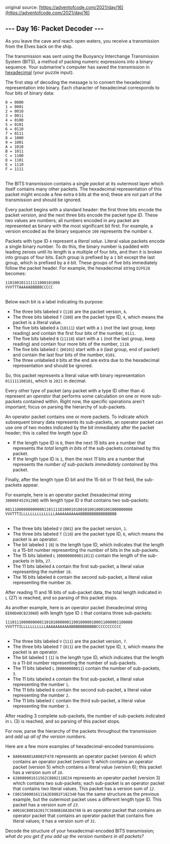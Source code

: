original source: [https://adventofcode.com/2021/day/16](https://adventofcode.com/2021/day/16)
## --- Day 16: Packet Decoder ---
As you leave the cave and reach open waters, you receive a transmission from the Elves back on the ship.

The transmission was sent using the Buoyancy Interchange Transmission System (BITS), a method of packing numeric expressions into a binary sequence. Your submarine's computer has saved the transmission in [hexadecimal](https://en.wikipedia.org/wiki/Hexadecimal) (your puzzle input).

The first step of decoding the message is to convert the hexadecimal representation into binary. Each character of hexadecimal corresponds to four bits of binary data:

<pre>
<code>0 = 0000
1 = 0001
2 = 0010
3 = 0011
4 = 0100
5 = 0101
6 = 0110
7 = 0111
8 = 1000
9 = 1001
A = 1010
B = 1011
C = 1100
D = 1101
E = 1110
F = 1111
</code>
</pre>

The BITS transmission contains a single <em>packet</em> at its outermost layer which itself contains many other packets. The hexadecimal representation of this packet might encode a few extra <code>0</code> bits at the end; these are not part of the transmission and should be ignored.

Every packet begins with a standard header: the first three bits encode the packet <em>version</em>, and the next three bits encode the packet <em>type ID</em>. These two values are numbers; all numbers encoded in any packet are represented as binary with the most significant bit first. For example, a version encoded as the binary sequence <code>100</code> represents the number <code>4</code>.

Packets with type ID <code>4</code> represent a <em>literal value</em>. Literal value packets encode a single binary number. To do this, the binary number is padded with leading zeroes until its length is a multiple of four bits, and then it is broken into groups of four bits. Each group is prefixed by a <code>1</code> bit except the last group, which is prefixed by a <code>0</code> bit. These groups of five bits immediately follow the packet header. For example, the hexadecimal string <code>D2FE28</code> becomes:

<pre>
<code>110100101111111000101000
VVVTTTAAAAABBBBBCCCCC
</code>
</pre>

Below each bit is a label indicating its purpose:


 - The three bits labeled <code>V</code> (<code>110</code>) are the packet version, <code>6</code>.
 - The three bits labeled <code>T</code> (<code>100</code>) are the packet type ID, <code>4</code>, which means the packet is a literal value.
 - The five bits labeled <code>A</code> (<code>10111</code>) start with a <code>1</code> (not the last group, keep reading) and contain the first four bits of the number, <code>0111</code>.
 - The five bits labeled <code>B</code> (<code>11110</code>) start with a <code>1</code> (not the last group, keep reading) and contain four more bits of the number, <code>1110</code>.
 - The five bits labeled <code>C</code> (<code>00101</code>) start with a <code>0</code> (last group, end of packet) and contain the last four bits of the number, <code>0101</code>.
 - The three unlabeled <code>0</code> bits at the end are extra due to the hexadecimal representation and should be ignored.

So, this packet represents a literal value with binary representation <code>011111100101</code>, which is <code>2021</code> in decimal.

Every other type of packet (any packet with a type ID other than <code>4</code>) represent an <em>operator</em> that performs some calculation on one or more sub-packets contained within. Right now, the specific operations aren't important; focus on parsing the hierarchy of sub-packets.

An operator packet contains one or more packets. To indicate which subsequent binary data represents its sub-packets, an operator packet can use one of two modes indicated by the bit immediately after the packet header; this is called the <em>length type ID</em>:


 - If the length type ID is <code>0</code>, then the next <em>15</em> bits are a number that represents the <em>total length in bits</em> of the sub-packets contained by this packet.
 - If the length type ID is <code>1</code>, then the next <em>11</em> bits are a number that represents the <em>number of sub-packets immediately contained</em> by this packet.

Finally, after the length type ID bit and the 15-bit or 11-bit field, the sub-packets appear.

For example, here is an operator packet (hexadecimal string <code>38006F45291200</code>) with length type ID <code>0</code> that contains two sub-packets:

<pre>
<code>00111000000000000110111101000101001010010001001000000000
VVVTTTILLLLLLLLLLLLLLLAAAAAAAAAAABBBBBBBBBBBBBBBB
</code>
</pre>


 - The three bits labeled <code>V</code> (<code>001</code>) are the packet version, <code>1</code>.
 - The three bits labeled <code>T</code> (<code>110</code>) are the packet type ID, <code>6</code>, which means the packet is an operator.
 - The bit labeled <code>I</code> (<code>0</code>) is the length type ID, which indicates that the length is a 15-bit number representing the number of bits in the sub-packets.
 - The 15 bits labeled <code>L</code> (<code>000000000011011</code>) contain the length of the sub-packets in bits, <code>27</code>.
 - The 11 bits labeled <code>A</code> contain the first sub-packet, a literal value representing the number <code>10</code>.
 - The 16 bits labeled <code>B</code> contain the second sub-packet, a literal value representing the number <code>20</code>.

After reading 11 and 16 bits of sub-packet data, the total length indicated in <code>L</code> (27) is reached, and so parsing of this packet stops.

As another example, here is an operator packet (hexadecimal string <code>EE00D40C823060</code>) with length type ID <code>1</code> that contains three sub-packets:

<pre>
<code>11101110000000001101010000001100100000100011000001100000
VVVTTTILLLLLLLLLLLAAAAAAAAAAABBBBBBBBBBBCCCCCCCCCCC
</code>
</pre>


 - The three bits labeled <code>V</code> (<code>111</code>) are the packet version, <code>7</code>.
 - The three bits labeled <code>T</code> (<code>011</code>) are the packet type ID, <code>3</code>, which means the packet is an operator.
 - The bit labeled <code>I</code> (<code>1</code>) is the length type ID, which indicates that the length is a 11-bit number representing the number of sub-packets.
 - The 11 bits labeled <code>L</code> (<code>00000000011</code>) contain the number of sub-packets, <code>3</code>.
 - The 11 bits labeled <code>A</code> contain the first sub-packet, a literal value representing the number <code>1</code>.
 - The 11 bits labeled <code>B</code> contain the second sub-packet, a literal value representing the number <code>2</code>.
 - The 11 bits labeled <code>C</code> contain the third sub-packet, a literal value representing the number <code>3</code>.

After reading 3 complete sub-packets, the number of sub-packets indicated in <code>L</code> (3) is reached, and so parsing of this packet stops.

For now, parse the hierarchy of the packets throughout the transmission and <em>add up all of the version numbers</em>.

Here are a few more examples of hexadecimal-encoded transmissions:


 - <code>8A004A801A8002F478</code> represents an operator packet (version 4) which contains an operator packet (version 1) which contains an operator packet (version 5) which contains a literal value (version 6); this packet has a version sum of <code><em>16</em></code>.
 - <code>620080001611562C8802118E34</code> represents an operator packet (version 3) which contains two sub-packets; each sub-packet is an operator packet that contains two literal values. This packet has a version sum of <code><em>12</em></code>.
 - <code>C0015000016115A2E0802F182340</code> has the same structure as the previous example, but the outermost packet uses a different length type ID. This packet has a version sum of <code><em>23</em></code>.
 - <code>A0016C880162017C3686B18A3D4780</code> is an operator packet that contains an operator packet that contains an operator packet that contains five literal values; it has a version sum of <code><em>31</em></code>.

Decode the structure of your hexadecimal-encoded BITS transmission; <em>what do you get if you add up the version numbers in all packets?</em>


